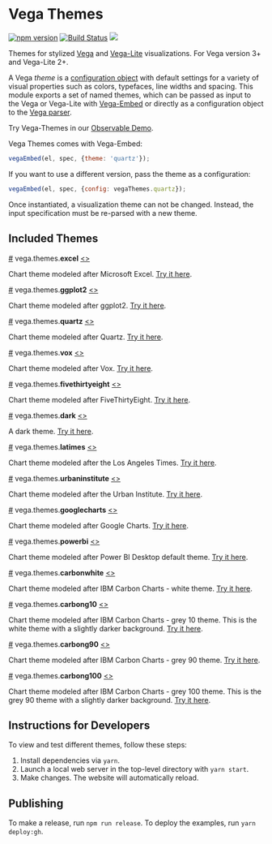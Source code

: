 # Vega Themes

[![npm version](https://img.shields.io/npm/v/vega-themes.svg)](https://www.npmjs.com/package/vega-themes)
[![Build Status](https://github.com/vega/vega-themes/workflows/Test/badge.svg)](https://github.com/vega/vega-themes/actions)
[![](https://data.jsdelivr.com/v1/package/npm/vega-themes/badge?style=rounded)](https://www.jsdelivr.com/package/npm/vega-themes)

Themes for stylized [Vega](https://vega.github.io/vega/) and [Vega-Lite](https://vega.github.io/vega-lite/) visualizations. For Vega version 3+ and Vega-Lite 2+.

A Vega *theme* is a [configuration object](https://vega.github.io/vega/docs/config/)
with default settings for a variety of visual properties such as colors, typefaces,
line widths and spacing. This module exports a set of named themes, which can be
passed as input to the Vega or Vega-Lite with [Vega-Embed](https://github.com/vega/vega-embed)
or directly as a configuration object to the [Vega parser](https://vega.github.io/vega/docs/api/parser/).

Try Vega-Themes in our [Observable Demo](https://beta.observablehq.com/@domoritz/vega-themes-demo).

Vega Themes comes with Vega-Embed:

```js
vegaEmbed(el, spec, {theme: 'quartz'});
```

If you want to use a different version, pass the theme as a configuration:

```js
vegaEmbed(el, spec, {config: vegaThemes.quartz});
```

Once instantiated, a visualization theme can not be changed. Instead, the
input specification must be re-parsed with a new theme.

## Included Themes

<a name="excel" href="#excel">#</a>
vega.themes.<b>excel</b>
[<>](https://github.com/vega/vega-themes/blob/main/src/theme-excel.ts "Source")

Chart theme modeled after Microsoft Excel. [Try it here](https://vega.github.io/vega-themes/?theme=excel).

<a name="ggplot2" href="#ggplot2">#</a>
vega.themes.<b>ggplot2</b>
[<>](https://github.com/vega/vega-themes/blob/main/src/theme-ggplot2.ts "Source")

Chart theme modeled after ggplot2. [Try it here](https://vega.github.io/vega-themes/?theme=ggplot2).

<a name="quartz" href="#quartz">#</a>
vega.themes.<b>quartz</b>
[<>](https://github.com/vega/vega-themes/blob/main/src/theme-quartz.ts "Source")

Chart theme modeled after Quartz. [Try it here](https://vega.github.io/vega-themes/?theme=quartz).

<a name="vox" href="#vox">#</a>
vega.themes.<b>vox</b>
[<>](https://github.com/vega/vega-themes/blob/main/src/theme-vox.ts "Source")

Chart theme modeled after Vox. [Try it here](https://vega.github.io/vega-themes/?theme=vox).

<a name="fivethirtyeight" href="#fivethirtyeight">#</a>
vega.themes.<b>fivethirtyeight</b>
[<>](https://github.com/vega/vega-themes/blob/main/src/theme-fivethirtyeight.ts "Source")

Chart theme modeled after FiveThirtyEight. [Try it here](https://vega.github.io/vega-themes/?theme=fivethirtyeight).

<a name="dark" href="#dark">#</a>
vega.themes.<b>dark</b>
[<>](https://github.com/vega/vega-themes/blob/main/src/theme-dark.ts "Source")

A dark theme. [Try it here](https://vega.github.io/vega-themes/?theme=dark).

<a name="latimes" href="#latimes">#</a>
vega.themes.<b>latimes</b>
[<>](https://github.com/vega/vega-themes/blob/main/src/theme-latimes.ts "Source")

Chart theme modeled after the Los Angeles Times. [Try it here](https://vega.github.io/vega-themes/?theme=latimes).

<a name="urbaninstitute" href="#urbaninstitute">#</a>
vega.themes.<b>urbaninstitute</b>
[<>](https://github.com/vega/vega-themes/blob/main/src/theme-urbaninstitute.ts "Source")

Chart theme modeled after the Urban Institute. [Try it here](https://vega.github.io/vega-themes/?theme=urbaninstitute).

<a name="googlecharts " href="#googlecharts">#</a>
vega.themes.<b>googlecharts</b>
[<>](https://github.com/vega/vega-themes/blob/main/src/theme-googlecharts.ts "Source")

Chart theme modeled after Google Charts. [Try it here](https://vega.github.io/vega-themes/?theme=googlecharts).

<a name="powerbi " href="#powerbi">#</a>
vega.themes.<b>powerbi</b>
[<>](https://github.com/vega/vega-themes/blob/main/src/theme-powerbi.ts "Source")

Chart theme modeled after Power BI Desktop default theme. [Try it here](https://vega.github.io/vega-themes/?theme=powerbi).

<a name="carbonwhite " href="#carbonwhite">#</a>
vega.themes.<b>carbonwhite</b>
[<>](https://github.com/vega/vega-themes/blob/main/src/theme-carbonwhite.ts "Source")

Chart theme modeled after IBM Carbon Charts - white theme. [Try it here](https://vega.github.io/vega-themes/?theme=carbonwhite).

<a name="carbong10" href="#carbong10">#</a>
vega.themes.<b>carbong10</b>
[<>](https://github.com/vega/vega-themes/blob/main/src/theme-carbong10.ts "Source")

Chart theme modeled after IBM Carbon Charts - grey 10 theme. This is the white theme with a slightly darker background. [Try it here](https://vega.github.io/vega-themes/?theme=carbong10).

<a name="carbong90" href="#carbong90">#</a>
vega.themes.<b>carbong90</b>
[<>](https://github.com/vega/vega-themes/blob/main/src/theme-carbong90.ts "Source")

Chart theme modeled after IBM Carbon Charts - grey 90 theme. [Try it here](https://vega.github.io/vega-themes/?theme=carbong90).

<a name="carbong100" href="#carbong100">#</a>
vega.themes.<b>carbong100</b>
[<>](https://github.com/vega/vega-themes/blob/main/src/theme-carbong100.ts "Source")

Chart theme modeled after IBM Carbon Charts - grey 100 theme. This is the grey 90 theme with a slightly darker background. [Try it here](https://vega.github.io/vega-themes/?theme=carbong100).


## Instructions for Developers

To view and test different themes, follow these steps:

1. Install dependencies via `yarn`.
2. Launch a local web server in the top-level directory with `yarn start`.
3. Make changes. The website will automatically reload.

## Publishing

To make a release, run `npm run release`. To deploy the examples, run `yarn deploy:gh`.
